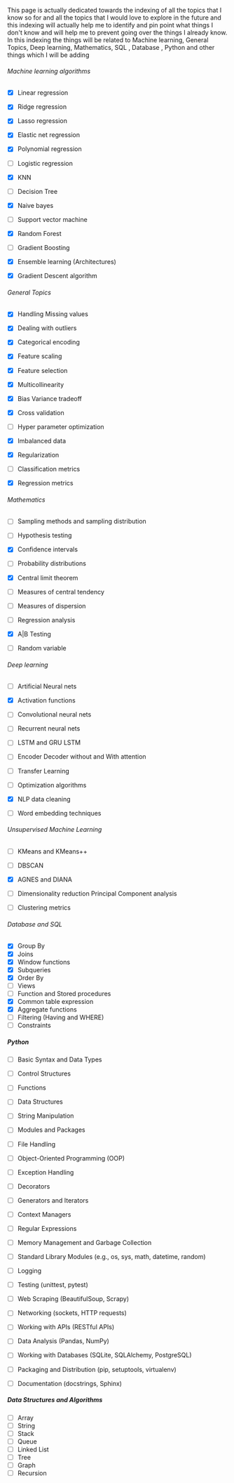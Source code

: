 This page is actually dedicated towards the indexing of all the topics that I know so for and all the topics that I would love to explore in the future and this indexing will actually help me to identify and pin point what things I don't know and will help me to prevent going over the things I already know. In this indexing the things will be related to Machine learning, General Topics, Deep learning, Mathematics, SQL , Database , Python and other things which I will be adding


###### Machine learning algorithms

- [x] Linear regression
- [x] Ridge regression
- [x] Lasso regression
- [x] Elastic net regression
- [x] Polynomial regression
- [ ] Logistic regression
- [x] KNN 
- [ ] Decision Tree
- [x] Naive bayes
- [ ] Support vector machine
- [x] Random Forest
- [ ] Gradient Boosting
- [x] Ensemble learning (Architectures)
- [x] Gradient Descent algorithm


###### General Topics

- [x] Handling Missing values
- [x] Dealing with outliers
- [x] Categorical encoding
- [x] Feature scaling
- [x] Feature selection
- [x] Multicollinearity
- [x] Bias Variance tradeoff
- [x] Cross validation
- [ ] Hyper parameter optimization
- [x] Imbalanced data
- [x] Regularization
- [ ] Classification metrics 
- [x] Regression metrics 



###### Mathematics

- [ ] Sampling methods and sampling distribution
- [ ] Hypothesis testing
- [x] Confidence intervals
- [ ] Probability distributions
- [x] Central limit theorem
- [ ] Measures of central tendency 
- [ ] Measures of dispersion
- [ ] Regression analysis
- [x] A|B Testing
- [ ] Random variable


###### Deep learning

- [ ] Artificial Neural nets
- [x] Activation functions
- [ ] Convolutional neural nets
- [ ] Recurrent neural nets
- [ ] LSTM and GRU LSTM
- [ ] Encoder Decoder without and With attention
- [ ] Transfer Learning
- [ ] Optimization algorithms
- [x] NLP data cleaning
- [ ] Word embedding techniques


###### Unsupervised Machine Learning

- [ ] KMeans and KMeans++
- [ ] DBSCAN
- [x] AGNES and DIANA
- [ ] Dimensionality reduction Principal Component analysis
- [ ] Clustering metrics 


###### Database and SQL

- [x] Group By
- [x] Joins
- [x] Window functions
- [x] Subqueries
- [x] Order By
- [ ] Views
- [ ] Function and Stored procedures
- [x] Common table expression
- [x] Aggregate functions
- [ ] Filtering (Having and WHERE)
- [ ] Constraints

##### Python

- [ ]  Basic Syntax and Data Types
- [ ]  Control Structures
- [ ]  Functions
- [ ]  Data Structures
- [ ]  String Manipulation
- [ ]  Modules and Packages
- [ ]  File Handling
- [ ]  Object-Oriented Programming (OOP)
- [ ]  Exception Handling
- [ ]  Decorators
- [ ]  Generators and Iterators
- [ ]  Context Managers
- [ ]  Regular Expressions
- [ ]  Memory Management and Garbage Collection
- [ ]  Standard Library Modules (e.g., os, sys, math, datetime, random)
- [ ]  Logging
- [ ]  Testing (unittest, pytest)
- [ ]  Web Scraping (BeautifulSoup, Scrapy)
- [ ]  Networking (sockets, HTTP requests)
- [ ]  Working with APIs (RESTful APIs)
- [ ]  Data Analysis (Pandas, NumPy)
- [ ]  Working with Databases (SQLite, SQLAlchemy, PostgreSQL)
- [ ]  Packaging and Distribution (pip, setuptools, virtualenv)
- [ ]  Documentation (docstrings, Sphinx)


##### Data Structures and Algorithms

- [ ] Array
- [ ] String
- [ ] Stack 
- [ ] Queue
- [ ] Linked List
- [ ] Tree
- [ ] Graph
- [ ] Recursion